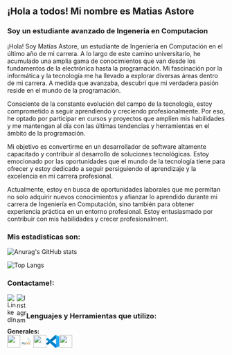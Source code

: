 ## ¡Hola a todos! Mi nombre es Matias Astore

### Soy un estudiante avanzado de Ingeneria en Computacion 
¡Hola! Soy Matías Astore, un estudiante de Ingeniería en Computación en el último año de mi carrera. A lo largo de este camino universitario, he acumulado una amplia gama de conocimientos que van desde los fundamentos de la electrónica hasta la programación. Mi fascinación por la informática y la tecnología me ha llevado a explorar diversas áreas dentro de mi carrera. A medida que avanzaba, descubrí que mi verdadera pasión reside en el mundo de la programación. 

Consciente de la constante evolución del campo de la tecnología, estoy comprometido a seguir aprendiendo y creciendo profesionalmente. Por eso, he optado por participar en cursos y proyectos que amplíen mis habilidades y me mantengan al día con las últimas tendencias y herramientas en el ámbito de la programación.

Mi objetivo es convertirme en un desarrollador de software altamente capacitado y contribuir al desarrollo de soluciones tecnológicas. Estoy emocionado por las oportunidades que el mundo de la tecnología tiene para ofrecer y estoy dedicado a seguir persiguiendo el aprendizaje y la excelencia en mi carrera profesional.

Actualmente, estoy en busca de oportunidades laborales que me permitan no solo adquirir nuevos conocimientos y afianzar lo aprendido durante mi carrera de Ingeniería en Computación, sino también para obtener experiencia práctica en un entorno profesional. Estoy entusiasmado por contribuir con mis habilidades y crecer profesionalment.

### Mis estadisticas son:  
![Anurag's GitHub stats](https://github-readme-stats.vercel.app/api?username=MatiAstore&show_icons=true&theme=radical)

![Top Langs](https://github-readme-stats.vercel.app/api/top-langs/?username=MatiAstore&layout=compact&show_icons=true&theme=radical)

### Contactame!:
[<img align="left" alt="LinkedIn" width="22px" src="https://cdn.worldvectorlogo.com/logos/linkedin-icon-2.svg" />][linkedin]
[<img align="left" alt="Instagram" width="22px" src="https://upload.wikimedia.org/wikipedia/commons/5/58/Instagram-Icon.png"/>][instagram]
<br />

[linkedin]: https://www.linkedin.com/in/matias-astore-0aa6a8271/
[instagram]:https://www.instagram.com/matias_astore/

### Lenguajes y Herramientas que utilizo:

__Generales:__ 
<br />
<img align="bottom" src="https://raw.githubusercontent.com/jmnote/z-icons/master/svg/git.svg" width="30" height="30" />
<img align="left" src="https://raw.githubusercontent.com/jmnote/z-icons/master/svg/github.svg" width="30" height="30" />
<img align="left" src="https://raw.githubusercontent.com/github/explore/80688e429a7d4ef2fca1e82350fe8e3517d3494d/topics/mysql/mysql.png" width="30" height="30"/>
<img align="left" src="https://raw.githubusercontent.com/jmnote/z-icons/master/svg/python.svg" width="30" height="30"/>
<img align="left" src="https://raw.githubusercontent.com/github/explore/80688e429a7d4ef2fca1e82350fe8e3517d3494d/topics/visual-studio-code/visual-studio-code.png" width="30" height="30"/>
<br /> 
